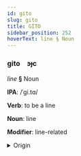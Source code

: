 ```yaml
---
id: gito
slug: gito
title: GİTO
sidebar_position: 252
hoverText: line § Noun
---
```


### gito&emsp;<span kind="abugida">ꜿɟc</span>

*line* **§** Noun

**IPA**: /ˈgi.tɑ/

**Verb**: to be a line

**Noun**: line

**Modifier**: line-related

<details>
    <summary>Origin</summary>
    Telugu గీత gīta /giː.ta/<br/>
    <em>Dravidian Language Family</em>
</details>